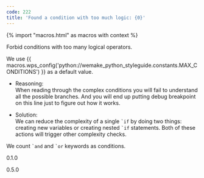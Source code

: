 ```yaml
---
code: 222
title: 'Found a condition with too much logic: {0}'
---
```


{% import "macros.html" as macros with context %}

Forbid conditions with too many logical operators.

We use {{ macros.wps_config('python://wemake_python_styleguide.constants.MAX_CONDITIONS') }} as a
default value.

  - Reasoning:  
    When reading through the complex conditions you will fail to
    understand all the possible branches. And you will end up putting
    debug breakpoint on this line just to figure out how it works.

  - Solution:  
    We can reduce the complexity of a single `` `if `` by doing two
    things: creating new variables or creating nested `` `if ``
    statements. Both of these actions will trigger other complexity
    checks.

We count `` `and `` and `` `or `` keywords as conditions.

<div class="versionadded">

0.1.0

</div>

<div class="versionchanged">

0.5.0

</div>